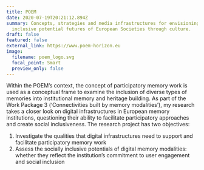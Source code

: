 ```yaml
---
title: POEM
date: 2020-07-19T20:21:12.894Z
summary: Concepts, strategies and media infrastructures for envisioning socially
  inclusive potential futures of European Societies through culture.
draft: false
featured: false
external_link: https://www.poem-horizon.eu
image:
  filename: poem_logo.svg
  focal_point: Smart
  preview_only: false
---
```

Within the POEM’s context, the concept of participatory memory work is used as a conceptual frame to examine the inclusion of diverse types of memories into institutional memory and heritage building. As part of the Work Package 3 (‘Connectivities built by memory modalities’), my research takes a closer look on digital infrastructures in European memory institutions, questioning their ability to facilitate participatory approaches and create social inclusiveness. The research project has two objectives:

1. Investigate the qualities that digital infrastructures need to support and facilitate participatory memory work
2. Assess the socially inclusive potentials of digital memory modalities: whether they reflect the institution’s commitment to user engagement and social inclusion